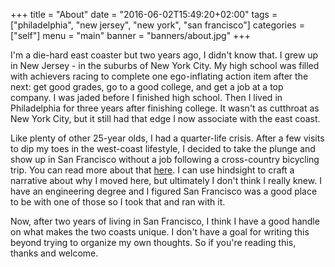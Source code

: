 +++
title = "About"
date = "2016-06-02T15:49:20+02:00"
tags = ["philadelphia", "new jersey", "new york", "san francisco"]
categories = ["self"]
menu = "main"
banner = "banners/about.jpg"
+++

I'm a die-hard east coaster but two years ago, I didn't know that. I grew up in New Jersey - in the suburbs of New York City. My high school was filled with achievers racing to complete one ego-inflating action item after the next: get good grades, go to a good college, and get a job at a top company. I was jaded before I finished high school. Then I lived in Philadelphia for three years after finishing college. It wasn't as cutthroat as New York City, but it still had that edge I now associate with the east coast.

Like plenty of other 25-year olds, I had a quarter-life crisis. After a few visits to dip my toes in the west-coast lifestyle, I decided to take the plunge and show up in San Francisco without a job following a cross-country bicycling trip. You can read more about that [here](https://p2s2014.wordpress.com/). I can use hindsight to craft a narrative about why I moved here, but ultimately I don't think I really knew. I have an engineering degree and I figured San Francisco was a good place to be with one of those so I took that and ran with it. 

Now, after two years of living in San Francisco, I think I have a good handle on what makes the two coasts unique. I don't have a goal for writing this beyond trying to organize my own thoughts. So if you're reading this, thanks and welcome.
